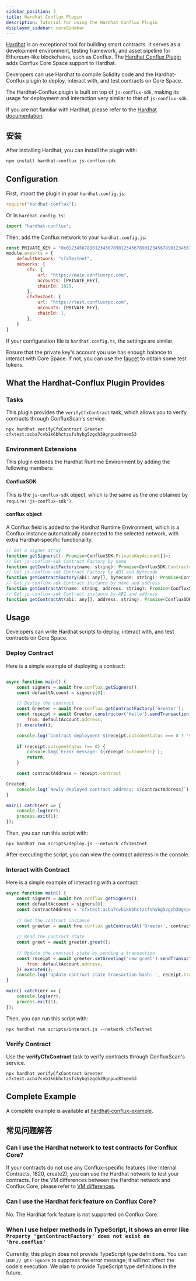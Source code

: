 ```yaml
---
sidebar_position: 3
title: Hardhat Conflux Plugin
description: Tutorial for using the Hardhat Conflux Plugin
displayed_sidebar: coreSidebar
---
```


[Hardhat](https://hardhat.org/) is an exceptional tool for building smart contracts. It serves as a development environment, testing framework, and asset pipeline for Ethereum-like blockchains, such as Conflux. The [Hardhat Conflux Plugin](https://github.com/conflux-chain/hardhat-conflux) adds Conflux Core Space support to Hardhat.

Developers can use Hardhat to compile Solidity code and the Hardhat-Conflux plugin to deploy, interact with, and test contracts on Core Space.

The Hardhat-Conflux plugin is built on top of `js-conflux-sdk`, making its usage for deployment and interaction very similar to that of `js-conflux-sdk`.

If you are not familiar with Hardhat, please refer to the [Hardhat documentation](https://hardhat.org/getting-started/).

## 安装

After installing Hardhat, you can install the plugin with:

```bash
npm install hardhat-conflux js-conflux-sdk
```

## Configuration

First, import the plugin in your `hardhat.config.js`:

```js
require("hardhat-conflux");
```

Or in `hardhat.config.ts`:

```ts
import "hardhat-conflux";
```

Then, add the Conflux network to your `hardhat.config.js`:

```js
const PRIVATE_KEY = "0x0123456789012345678901234567890123456789012345678901234567890123"; // replace with your private key
module.exports = {
    defaultNetwork: "cfxTestnet",
    networks: {
        cfx: {
            url: "https://main.confluxrpc.com",
            accounts: [PRIVATE_KEY],
            chainId: 1029,
        },
        cfxTestnet: {
            url: "https://test.confluxrpc.com",
            accounts: [PRIVATE_KEY],
            chainId: 1,
        },
    }
}
```

If your configuration file is `hardhat.config.ts`, the settings are similar.

Ensure that the private key's account you use has enough balance to interact with Core Space. If not, you can use the [faucet](https://faucet.confluxnetwork.org/) to obtain some test tokens.

## What the Hardhat-Conflux Plugin Provides

### Tasks

This plugin provides the `verifyCfxContract` task, which allows you to verify contracts through ConfluxScan's service.

```shell
npx hardhat verifyCfxContract Greeter cfxtest:acba7cvb1k6bhctzsfshybg5zgch39gnpuc8teem53
```

### Environment Extensions

This plugin extends the Hardhat Runtime Environment by adding the following members:

#### ConfluxSDK

This is the `js-conflux-sdk` object, which is the same as the one obtained by `require('js-conflux-sdk')`.

#### conflux object

A Conflux field is added to the Hardhat Runtime Environment, which is a Conflux instance automatically connected to the selected network, with extra Hardhat-specific functionality.

```js
// Get a signer array
function getSigners(): Promise<ConfluxSDK.PrivateKeyAccount[]>;
// Get js-conflux-sdk Contract Factory by name
function getContractFactory(name: string): Promise<ConfluxSDK.Contract>;
// Get js-conflux-sdk Contract Factory by ABI and bytecode
function getContractFactory(abi: any[], bytecode: string): Promise<ConfluxSDK.Contract>;
// Get js-conflux-sdk Contract instance by name and address
function getContractAt(name: string, address: string): Promise<ConfluxSDK.Contract>;
// Get js-conflux-sdk Contract instance by ABI and address
function getContractAt(abi: any[], address: string): Promise<ConfluxSDK.Contract>;
```

## Usage

Developers can write Hardhat scripts to deploy, interact with, and test contracts on Core Space.

### Deploy Contract

Here is a simple example of deploying a contract:

```js

async function main() {
    const signers = await hre.conflux.getSigners();
    const defaultAccount = signers[0];

    // Deploy the contract
    const Greeter = await hre.conflux.getContractFactory('Greeter');
    const receipt = await Greeter.constructor('Hello').sendTransaction({
        from: defaultAccount.address,
    }).executed();

    console.log(`Contract deployment ${receipt.outcomeStatus === 0 ? 'succeeded' : 'failed'}`);
    
    if (receipt.outcomeStatus !== 0) {
        console.log(`Error message: ${receipt.outcomeErr}`);
        return;
    }

    const contractAddress = receipt.contract

Created;
    console.log(`Newly deployed contract address: ${contractAddress}`);
}

main().catch(err => {
    console.log(err);
    process.exit(1);
});
```

Then, you can run this script with:

```shell
npx hardhat run scripts/deploy.js --network cfxTestnet
```

After executing the script, you can view the contract address in the console.

### Interact with Contract

Here is a simple example of interacting with a contract:

```js
async function main() {
    const signers = await hre.conflux.getSigners();
    const defaultAccount = signers[0];
    const contractAddress = 'cfxtest:acba7cvb1k6bhctzsfshybg5zgch39gnpuc8teem53'; // replace with your contract address
    
    // Get the contract instance
    const greeter = await hre.conflux.getContractAt('Greeter', contractAddress);
    
    // Read the contract state
    const greet = await greeter.greet();
    
    // Update the contract state by sending a transaction
    const receipt = await greeter.setGreeting('new greet').sendTransaction({
        from: defaultAccount.address,
    }).executed();
    console.log('Update contract state transaction hash: ', receipt.transactionHash);
}

main().catch(err => {
    console.log(err);
    process.exit(1);
});
```

Then, you can run this script with:

```shell
npx hardhat run scripts/interact.js --network cfxTestnet
```

### Verify Contract

Use the **verifyCfxContract** task to verify contracts through ConfluxScan's service.

```shell
npx hardhat verifyCfxContract Greeter cfxtest:acba7cvb1k6bhctzsfshybg5zgch39gnpuc8teem53
```

## Complete Example

A complete example is available at [hardhat-conflux-example](https://github.com/Conflux-Chain/hardhat-conflux-example).

## 常见问题解答

### Can I use the Hardhat network to test contracts for Conflux Core?

If your contracts do not use any Conflux-specific features (like Internal Contracts, 1820, create2), you can use the Hardhat network to test your contracts. For the VM differences between the Hardhat network and Conflux Core, please refer to [VM differences](../core-space-basics/vm-difference.md).

### Can I use the Hardhat fork feature on Conflux Core?

No. The Hardhat fork feature is not supported on Conflux Core.

### When I use helper methods in TypeScript, it shows an error like `Property 'getContractFactory' does not exist on 'hre.conflux'`

Currently, this plugin does not provide TypeScript type definitions. You can use `// @ts-ignore` to suppress the error message; it will not affect the code's execution. We plan to provide TypeScript type definitions in the future.

